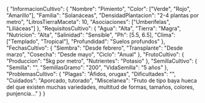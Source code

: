 {
    "InformacionCultivo": {
      "Nombre": "Pimiento",
      "Color": ["Verde", "Rojo", "Amarillo"],
      "Familia": "Solanáceas",
      "DensidadPlantacion": "2-4 plantas por metro",
      "LitrosTierraMaceta": 10,
      "Asociaciones": ["Umberífelas", "Liliáceas"]
    },
    "RequisitosCultivo": {
      "Agua": "Alta",
      "Tierra": "Magra",
      "Nutricion": "Alta",
      "Salinidad": "Sensible",
      "Ph": [5.5, 6.5],
      "Clima": ["Templado", "Tropical"],
      "Profundidad": "Suelos profundos"
    },
    "FechasCultivo": {
      "Siembra": "Desde febrero",
      "Transplante": "Desde marzo",
      "Cosecha": "Desde mayo",
      "Ciclo": "Anual"
    },
    "FrutoCultivo": {
      "Produccion": "5kg por metro",
      "Nutrientes": "Potasio"
    },
    "SemillaCultivo": {
      "Semilla": "",
      "SemillasGramo": "200",
      "VidaSemilla": "5 años"
    },
    "ProblemasCultivo": {
      "Plagas": "Áfidos, orugas",
      "Dificultades": "",
      "Cuidados": "Aporcado, tutorado",
      "Miscelanea": "Fruto de tipo baya hueca del que existen muchas variedades, multitud de formas, tamaños, colores, punjencia..."
    }
  }
  
